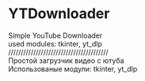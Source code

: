 # YTDownloader
Simple YouTube Downloader  
used modules: tkinter, yt_dlp  
////////////////////////////////////////  
Простой загрузчик видео с ютуба  
Использованые модули: tkinter, yt_dlp  
